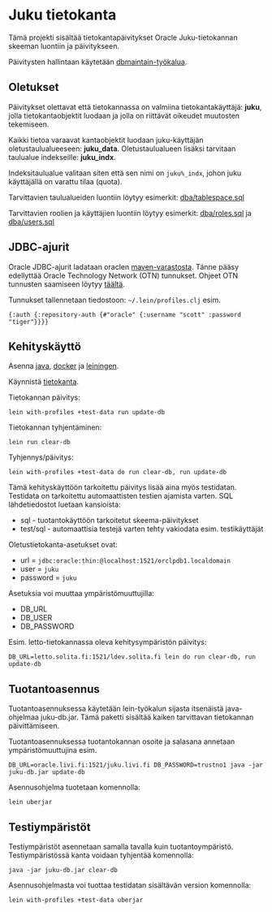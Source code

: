 Juku tietokanta
===============

Tämä projekti sisältää tietokantapäivitykset Oracle Juku-tietokannan skeeman luontiin ja päivitykseen.

Päivitysten hallintaan käytetään [dbmaintain-työkalua][dbmaintain].

Oletukset
---------

Päivitykset olettavat että tietokannassa on valmiina tietokantakäyttäjä: **juku**,
jolla tietokantaobjektit luodaan ja jolla on riittävät oikeudet muutosten tekemiseen.

Kaikki tietoa varaavat kantaobjektit luodaan juku-käyttäjän oletustaulualueeseen: **juku_data**.
Oletustaulualueen lisäksi tarvitaan taulualue indekseille: **juku_indx**.

Indeksitaulualue valitaan siten että sen nimi on `juku%_indx`, johon juku käyttäjällä on varattu tilaa (quota).

Tarvittavien taulualueiden luontiin löytyy esimerkit: [dba/tablespace.sql](dba/tablespace.sql)

Tarvittavien roolien ja käyttäjien luontiin löytyy esimerkit: 
[dba/roles.sql](dba/roles.sql) ja [dba/users.sql](dba/users.sql)

JDBC-ajurit
-----------
Oracle JDBC-ajurit ladataan oraclen [maven-varastosta][maven-repository]. 
Tänne pääsy edellyttää Oracle Technology Network (OTN) tunnukset. 
Ohjeet OTN tunnusten saamiseen löytyy [täältä][maven-repository].

Tunnukset tallennetaan tiedostoon: `~/.lein/profiles.clj` esim.
 
 `{:auth {:repository-auth {#"oracle" {:username "scott" :password "tiger"}}}}`

Kehityskäyttö
-------------

Asenna [java][java], [docker][docker] ja [leiningen][leiningen].

Käynnistä [tietokanta](/juku-db/docker).

Tietokannan päivitys:

    lein with-profiles +test-data run update-db

Tietokannan tyhjentäminen:

    lein run clear-db

Tyhjennys/päivitys:

    lein with-profiles +test-data do run clear-db, run update-db

Tämä kehityskäyttöön tarkoitettu päivitys lisää aina myös testidatan. 
Testidata on tarkoitettu automaattisten testien ajamista varten. 
SQL lähdetiedostot luetaan kansioista:
 - sql - tuotantokäyttöön tarkoitetut skeema-päivitykset
 - test/sql - automaattisia testejä varten tehty vakiodata esim. testikäyttäjät

Oletustietokanta-asetukset ovat:
- url = `jdbc:oracle:thin:@localhost:1521/orclpdb1.localdomain`
- user = `juku`
- password = `juku`

Asetuksia voi muuttaa ympäristömuuttujilla:
- DB_URL
- DB_USER
- DB_PASSWORD

Esim. letto-tietokannassa oleva kehitysympäristön päivitys:

    DB_URL=letto.solita.fi:1521/ldev.solita.fi lein do run clear-db, run update-db

Tuotantoasennus
---------------

Tuotantoasennuksessa käytetään lein-työkalun sijasta itsenäistä java-ohjelmaa juku-db.jar.
Tämä paketti sisältää kaiken tarvittavan tietokannan päivittämiseen.

Tuotantoasennuksessa tuotantokannan osoite ja salasana annetaan ympäristömuuttujina esim.

    DB_URL=oracle.livi.fi:1521/juku.livi.fi DB_PASSWORD=trustno1 java -jar juku-db.jar update-db

Asennusohjelma tuotetaan komennolla:

    lein uberjar

Testiympäristöt
-----------------
Testiympäristöt asennetaan samalla tavalla kuin tuotantoympäristö. 
Testiympäristössä kanta voidaan tyhjentää komennolla:

    java -jar juku-db.jar clear-db

Asennusohjelmasta voi tuottaa testidatan sisältävän version komennolla:

    lein with-profiles +test-data uberjar

[maven-repository]: https://maven.oracle.com
[dbmaintain]: http://www.dbmaintain.org
[leiningen]: http://leiningen.org
[java]: https://openjdk.java.net/
[docker]: https://www.docker.com/